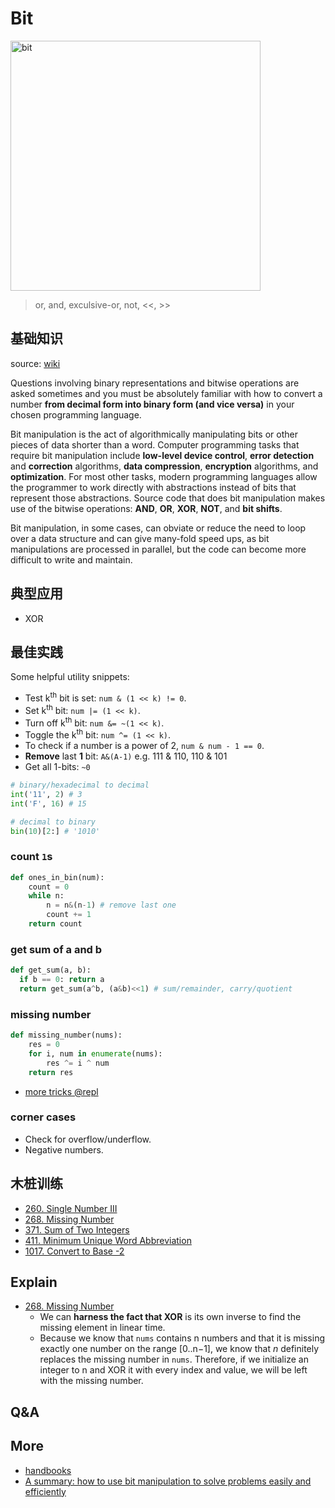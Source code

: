 # Bit 

<img src="https://i.imgur.com/S6s8tb6.png" alt="bit" width="400"/>

> or, and, exculsive-or, not, <<, >>

## 基础知识

source: [wiki](https://www.wikiwand.com/en/Bit_manipulation)

Questions involving binary representations and bitwise operations are asked sometimes and you must be absolutely familiar with how to convert a number **from decimal form into binary form (and vice versa)** in your chosen programming language.

Bit manipulation is the act of algorithmically manipulating bits or other pieces of data shorter than a word. Computer programming tasks that require bit manipulation include **low-level device control**, **error detection** and **correction** algorithms, **data compression**, **encryption** algorithms, and **optimization**. For most other tasks, modern programming languages allow the programmer to work directly with abstractions instead of bits that represent those abstractions. Source code that does bit manipulation makes use of the bitwise operations: **AND**, **OR**, **XOR**, **NOT**, and **bit shifts**.

Bit manipulation, in some cases, can obviate or reduce the need to loop over a data structure and can give many-fold speed ups, as bit manipulations are processed in parallel, but the code can become more difficult to write and maintain.

## 典型应用

- XOR

## 最佳实践

Some helpful utility snippets:

- Test k<sup>th</sup> bit is set: `num & (1 << k) != 0`.
- Set k<sup>th</sup> bit: `num |= (1 << k)`.
- Turn off k<sup>th</sup> bit: `num &= ~(1 << k)`.
- Toggle the k<sup>th</sup> bit: `num ^= (1 << k)`.
- To check if a number is a power of 2, `num & num - 1 == 0`.
- **Remove** last **1** bit: `A&(A-1)` e.g. 111 & 110, 110 & 101
- Get all 1-bits: `~0`


``` python
# binary/hexadecimal to decimal 
int('11', 2) # 3
int('F', 16) # 15 

# decimal to binary
bin(10)[2:] # '1010'
```
### count `1`s

``` python 
def ones_in_bin(num):
	count = 0
	while n:
		n = n&(n-1) # remove last one
		count += 1
	return count
```

### get sum of a and b 

``` python
def get_sum(a, b):
  if b == 0: return a 
  return get_sum(a^b, (a&b)<<1) # sum/remainder, carry/quotient
```

### missing number 

``` python
def missing_number(nums):
	res = 0 
	for i, num in enumerate(nums):
		res ^= i ^ num
	return res
```

- [more tricks @repl](https://repl.it/@WillWang42/bit-manipulation)

### corner cases

* Check for overflow/underflow.
* Negative numbers.

## 木桩训练

- [260. Single Number III](https://leetcode.com/problems/single-number-iii/)
- [268. Missing Number](https://leetcode.com/problems/missing-number/)
- [371. Sum of Two Integers](https://leetcode.com/problems/sum-of-two-integers/)
- [411. Minimum Unique Word Abbreviation](https://leetcode.com/problems/minimum-unique-word-abbreviation/)
- [1017. Convert to Base -2](https://leetcode.com/problems/convert-to-base-2/)

## Explain

- [268. Missing Number](https://leetcode.com/problems/missing-number/)
	- We can **harness the fact that XOR** is its own inverse to find the missing element in linear time.
	- Because we know that `nums` contains n numbers and that it is missing exactly one number on the range [0..n−1], we know that *n* definitely replaces the missing number in `nums`. Therefore, if we initialize an integer to n and XOR it with every index and value, we will be left with the missing number. 




## Q&A

## More 

- [handbooks](https://github.com/yangshun/tech-interview-handbook/tree/master/algorithms)
- [A summary: how to use bit manipulation to solve problems easily and efficiently](https://leetcode.com/problems/sum-of-two-integers/discuss/84278/A-summary%3A-how-to-use-bit-manipulation-to-solve-problems-easily-and-efficiently)